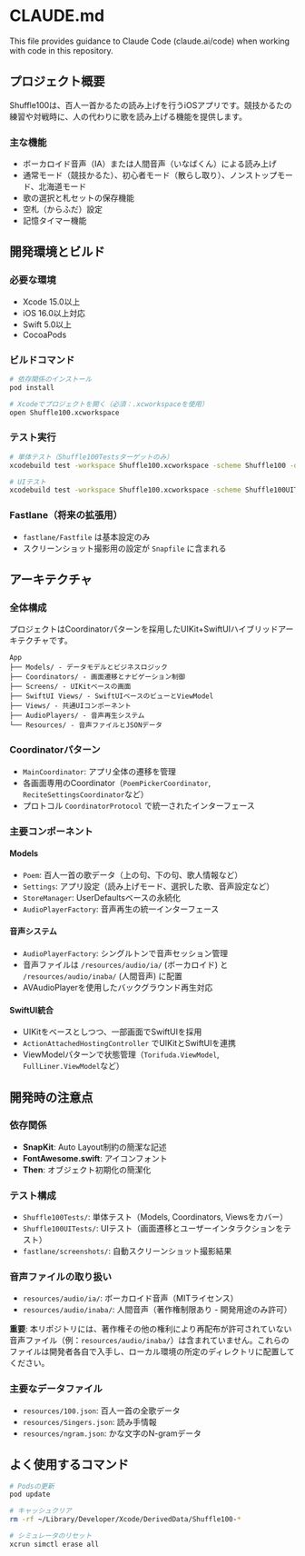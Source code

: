# CLAUDE.md

This file provides guidance to Claude Code (claude.ai/code) when working with code in this repository.

## プロジェクト概要

Shuffle100は、百人一首かるたの読み上げを行うiOSアプリです。競技かるたの練習や対戦時に、人の代わりに歌を読み上げる機能を提供します。

### 主な機能
- ボーカロイド音声（IA）または人間音声（いなばくん）による読み上げ
- 通常モード（競技かるた）、初心者モード（散らし取り）、ノンストップモード、北海道モード
- 歌の選択と札セットの保存機能
- 空札（からふだ）設定
- 記憶タイマー機能

## 開発環境とビルド

### 必要な環境
- Xcode 15.0以上
- iOS 16.0以上対応
- Swift 5.0以上
- CocoaPods

### ビルドコマンド
```bash
# 依存関係のインストール
pod install

# Xcodeでプロジェクトを開く（必須：.xcworkspaceを使用）
open Shuffle100.xcworkspace
```

### テスト実行
```bash
# 単体テスト（Shuffle100Testsターゲットのみ）
xcodebuild test -workspace Shuffle100.xcworkspace -scheme Shuffle100 -destination 'platform=iOS Simulator,name=iPhone 16' -only-testing Shuffle100Tests

# UIテスト
xcodebuild test -workspace Shuffle100.xcworkspace -scheme Shuffle100UITests -destination 'platform=iOS Simulator,name=iPhone 16'
```

### Fastlane（将来の拡張用）
- `fastlane/Fastfile` は基本設定のみ
- スクリーンショット撮影用の設定が `Snapfile` に含まれる

## アーキテクチャ

### 全体構成
プロジェクトはCoordinatorパターンを採用したUIKit+SwiftUIハイブリッドアーキテクチャです。

```
App
├── Models/ - データモデルとビジネスロジック
├── Coordinators/ - 画面遷移とナビゲーション制御  
├── Screens/ - UIKitベースの画面
├── SwiftUI Views/ - SwiftUIベースのビューとViewModel
├── Views/ - 共通UIコンポーネント
├── AudioPlayers/ - 音声再生システム
└── Resources/ - 音声ファイルとJSONデータ
```

### Coordinatorパターン
- `MainCoordinator`: アプリ全体の遷移を管理
- 各画面専用のCoordinator（`PoemPickerCoordinator`, `ReciteSettingsCoordinator`など）
- プロトコル `CoordinatorProtocol` で統一されたインターフェース

### 主要コンポーネント

#### Models
- `Poem`: 百人一首の歌データ（上の句、下の句、歌人情報など）
- `Settings`: アプリ設定（読み上げモード、選択した歌、音声設定など）
- `StoreManager`: UserDefaultsベースの永続化
- `AudioPlayerFactory`: 音声再生の統一インターフェース

#### 音声システム
- `AudioPlayerFactory`: シングルトンで音声セッション管理
- 音声ファイルは `/resources/audio/ia/` (ボーカロイド) と `/resources/audio/inaba/` (人間音声) に配置
- AVAudioPlayerを使用したバックグラウンド再生対応

#### SwiftUI統合
- UIKitをベースとしつつ、一部画面でSwiftUIを採用
- `ActionAttachedHostingController` でUIKitとSwiftUIを連携
- ViewModelパターンで状態管理（`Torifuda.ViewModel`, `FullLiner.ViewModel`など）

## 開発時の注意点

### 依存関係
- **SnapKit**: Auto Layout制約の簡潔な記述
- **FontAwesome.swift**: アイコンフォント
- **Then**: オブジェクト初期化の簡潔化

### テスト構成
- `Shuffle100Tests/`: 単体テスト（Models, Coordinators, Viewsをカバー）
- `Shuffle100UITests/`: UIテスト（画面遷移とユーザーインタラクションをテスト）
- `fastlane/screenshots/`: 自動スクリーンショット撮影結果

### 音声ファイルの取り扱い
- `resources/audio/ia/`: ボーカロイド音声（MITライセンス）
- `resources/audio/inaba/`: 人間音声（著作権制限あり - 開発用途のみ許可）

**重要**: 本リポジトリには、著作権その他の権利により再配布が許可されていない音声ファイル（例：`resources/audio/inaba/`）は含まれていません。これらのファイルは開発者各自で入手し、ローカル環境の所定のディレクトリに配置してください。

### 主要なデータファイル
- `resources/100.json`: 百人一首の全歌データ
- `resources/Singers.json`: 読み手情報
- `resources/ngram.json`: かな文字のN-gramデータ

## よく使用するコマンド

```bash
# Podsの更新
pod update

# キャッシュクリア
rm -rf ~/Library/Developer/Xcode/DerivedData/Shuffle100-*

# シミュレータのリセット
xcrun simctl erase all
```